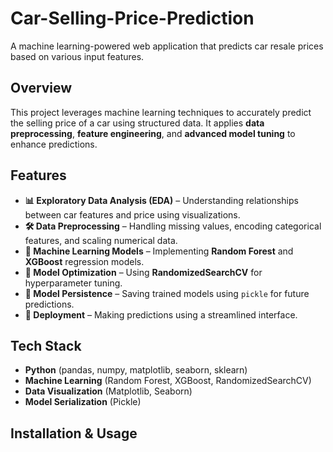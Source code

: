 # Car-Selling-Price-Prediction
A machine learning-powered web application that predicts car resale prices based on various input features.

## Overview
This project leverages machine learning techniques to accurately predict the selling price of a car using structured data. It applies **data preprocessing**, **feature engineering**, and **advanced model tuning** to enhance predictions.

## **Features**  
- **📊 Exploratory Data Analysis (EDA)** – Understanding relationships between car features and price using visualizations.  
- **🛠 Data Preprocessing** – Handling missing values, encoding categorical features, and scaling numerical data.  
- **🤖 Machine Learning Models** – Implementing **Random Forest** and **XGBoost** regression models.  
- **🎯 Model Optimization** – Using **RandomizedSearchCV** for hyperparameter tuning.  
- **💾 Model Persistence** – Saving trained models using `pickle` for future predictions.  
- **🚀 Deployment** – Making predictions using a streamlined interface.

## **Tech Stack**  
- **Python** (pandas, numpy, matplotlib, seaborn, sklearn)  
- **Machine Learning** (Random Forest, XGBoost, RandomizedSearchCV)  
- **Data Visualization** (Matplotlib, Seaborn)  
- **Model Serialization** (Pickle)  

## **Installation & Usage**  




